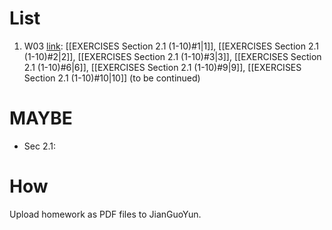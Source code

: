 # List
1. W03 [link](https://send2me.cn/f56VdIV1/SaePiC5rC5_9_w): [[EXERCISES Section 2.1 (1-10)#1|1]], [[EXERCISES Section 2.1 (1-10)#2|2]], [[EXERCISES Section 2.1 (1-10)#3|3]], [[EXERCISES Section 2.1 (1-10)#6|6]], [[EXERCISES Section 2.1 (1-10)#9|9]], [[EXERCISES Section 2.1 (1-10)#10|10]] (to be continued)
# MAYBE
- Sec 2.1: 
# How
Upload homework as PDF files to JianGuoYun. 